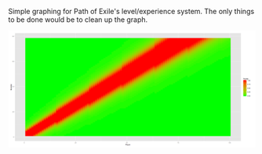 Simple graphing for Path of Exile's level/experience system. The only things to be done would be to clean up the graph.

<img src="PenaltyPlot.png">
